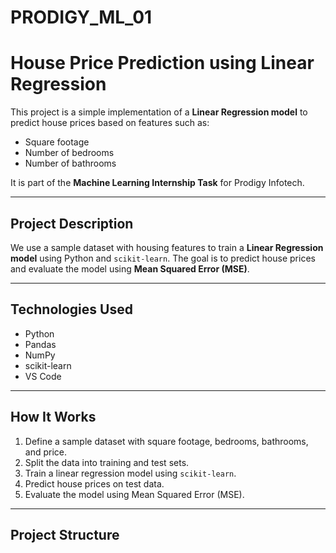 # PRODIGY_ML_01
# House Price Prediction using Linear Regression

This project is a simple implementation of a **Linear Regression model** to predict house prices based on features such as:

- Square footage
- Number of bedrooms
- Number of bathrooms

It is part of the **Machine Learning Internship Task** for Prodigy Infotech.

---

## Project Description

We use a sample dataset with housing features to train a **Linear Regression model** using Python and `scikit-learn`. The goal is to predict house prices and evaluate the model using **Mean Squared Error (MSE)**.

---

## Technologies Used

- Python 
- Pandas
- NumPy
- scikit-learn
- VS Code
---
## How It Works

1. Define a sample dataset with square footage, bedrooms, bathrooms, and price.
2. Split the data into training and test sets.
3. Train a linear regression model using `scikit-learn`.
4. Predict house prices on test data.
5. Evaluate the model using Mean Squared Error (MSE).
---

## Project Structure

